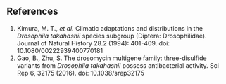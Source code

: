 **References**
----------

1.  Kimura, M. T., *et al.* Climatic adaptations and distributions in the *Drosophila takahashii* species subgroup (Diptera: Drosophilidae). Journal of Natural History 28.2 (1994): 401-409. doi: 10.1080/00222939400770181
2.  Gao, B., Zhu, S. The drosomycin multigene family: three-disulfide variants from *Drosophila takahashii* possess antibacterial activity. Sci Rep 6, 32175 (2016). doi: 10.1038/srep32175